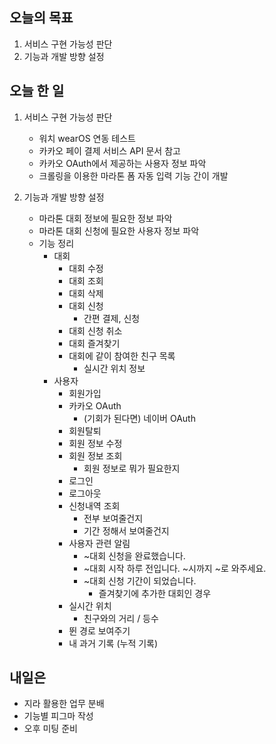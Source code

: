## 오늘의 목표
1. 서비스 구현 가능성 판단
2. 기능과 개발 방향 설정

## 오늘 한 일
1. 서비스 구현 가능성 판단
   - 워치 wearOS 연동 테스트
   - 카카오 페이 결제 서비스 API 문서 참고
   - 카카오 OAuth에서 제공하는 사용자 정보 파악
   - 크롤링을 이용한 마라톤 폼 자동 입력 기능 간이 개발

2. 기능과 개발 방향 설정
   - 마라톤 대회 정보에 필요한 정보 파악
   - 마라톤 대회 신청에 필요한 사용자 정보 파악
   - 기능 정리
     - 대회
       - 대회 수정
       - 대회 조회
       - 대회 삭제
       - 대회 신청
          - 간편 결제, 신청
       - 대회 신청 취소
       - 대회 즐겨찾기
       - 대회에 같이 참여한 친구 목록
          - 실시간 위치 정보
     - 사용자
       - 회원가입
       - 카카오 OAuth
         - (기회가 된다면) 네이버 OAuth
       - 회원탈퇴
       - 회원 정보 수정
       - 회원 정보 조회
          - 회원 정보로 뭐가 필요한지
       - 로그인
       - 로그아웃
       - 신청내역 조회
          - 전부 보여줄건지
          - 기간 정해서 보여줄건지
       - 사용자 관련 알림
          - ~대회 신청을 완료했습니다.
          - ~대회 시작 하루 전입니다. ~시까지 ~로 와주세요.
          - ~대회 신청 기간이 되었습니다.
             - 즐겨찾기에 추가한 대회인 경우
       - 실시간 위치
          - 친구와의 거리 / 등수
       - 뛴 경로 보여주기
       - 내 과거 기록 (누적 기록)

## 내일은
- 지라 활용한 업무 분배
- 기능별 피그마 작성
- 오후 미팅 준비